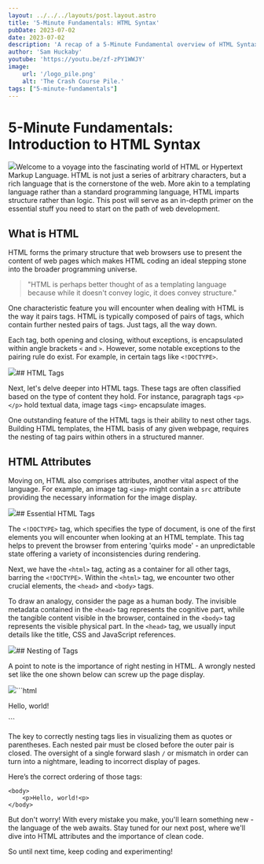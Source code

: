 ```yaml
---
layout: ../../../layouts/post.layout.astro
title: '5-Minute Fundamentals: HTML Syntax'
pubDate: 2023-07-02
date: 2023-07-02
description: 'A recap of a 5-Minute Fundamental overview of HTML Syntax.'
author: 'Sam Huckaby'
youtube: 'https://youtu.be/zf-zPY1WWJY'
image:
    url: '/logo_pile.png' 
    alt: 'The Crash Course Pile.'
tags: ["5-minute-fundamentals"]
---
```


# 5-Minute Fundamentals: Introduction to HTML Syntax

![](https://cdn.videotap.com/LGGoI1jXU223Es8a7bvY-33.23.png)Welcome to a voyage into the fascinating world of HTML or Hypertext Markup Language. HTML is not just a series of arbitrary characters, but a rich language that is the cornerstone of the web. More akin to a templating language rather than a standard programming language, HTML imparts structure rather than logic. This post will serve as an in-depth primer on the essential stuff you need to start on the path of web development.

## What is HTML

HTML forms the primary structure that web browsers use to present the content of web pages which makes HTML coding an ideal stepping stone into the broader programming universe.

> "HTML is perhaps better thought of as a templating language because while it doesn't convey logic, it does convey structure."

One characteristic feature you will encounter when dealing with HTML is the way it pairs tags. HTML is typically composed of pairs of tags, which contain further nested pairs of tags. Just tags, all the way down.

Each tag, both opening and closing, without exceptions, is encapsulated within angle brackets `<` and `>`. However, some notable exceptions to the pairing rule do exist. For example, in certain tags like `<!DOCTYPE>`.

![](https://cdn.videotap.com/rWeGb6Dyhm929bSMMfr7-73.5.png)## HTML Tags

Next, let's delve deeper into HTML tags. These tags are often classified based on the type of content they hold. For instance, paragraph tags `<p></p>` hold textual data, image tags `<img>` encapsulate images.

One outstanding feature of the HTML tags is their ability to nest other tags. Building HTML templates, the HTML basis of any given webpage, requires the nesting of tag pairs within others in a structured manner.

## HTML Attributes

Moving on, HTML also comprises attributes, another vital aspect of the language. For example, an image tag `<img>` might contain a `src` attribute providing the necessary information for the image display.

![](https://cdn.videotap.com/NKvZEWv6scY4vJzlE2Zt-136.5.png)## Essential HTML Tags

The `<!DOCTYPE>` tag, which specifies the type of document, is one of the first elements you will encounter when looking at an HTML template. This tag helps to prevent the browser from entering 'quirks mode' - an unpredictable state offering a variety of inconsistencies during rendering.

Next, we have the `<html>` tag, acting as a container for all other tags, barring the `<!DOCTYPE>`. Within the `<html>` tag, we encounter two other crucial elements, the `<head>` and `<body>` tags.

To draw an analogy, consider the page as a human body. The invisible metadata contained in the `<head>` tag represents the cognitive part, while the tangible content visible in the browser, contained in the `<body>` tag represents the visible physical part. In the `<head>` tag, we usually input details like the title, CSS and JavaScript references.

![](https://cdn.videotap.com/oqHuIk7ODERJEMdkX4uD-189.png)## Nesting of Tags

A point to note is the importance of right nesting in HTML. A wrongly nested set like the one shown below can screw up the page display.

![](https://cdn.videotap.com/72J2pJ6ew1VtGLLF7uXb-273.png)```html

<body>
    <p>Hello, world!</body></p>
```

The key to correctly nesting tags lies in visualizing them as quotes or parentheses. Each nested pair must be closed before the outer pair is closed. The oversight of a single forward slash `/` or mismatch in order can turn into a nightmare, leading to incorrect display of pages.

Here’s the correct ordering of those tags:

```
<body>
    <p>Hello, world!<p>
</body>
```

But don't worry! With every mistake you make, you'll learn something new - the language of the web awaits. Stay tuned for our next post, where we'll dive into HTML attributes and the importance of clean code.

So until next time, keep coding and experimenting!

